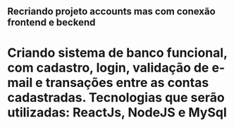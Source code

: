 ## Recriando projeto accounts mas com conexão frontend e beckend

# Criando sistema de banco funcional, com cadastro, login, validação de e-mail e transações entre as contas cadastradas. Tecnologias que serão utilizadas: ReactJs, NodeJS e MySql
